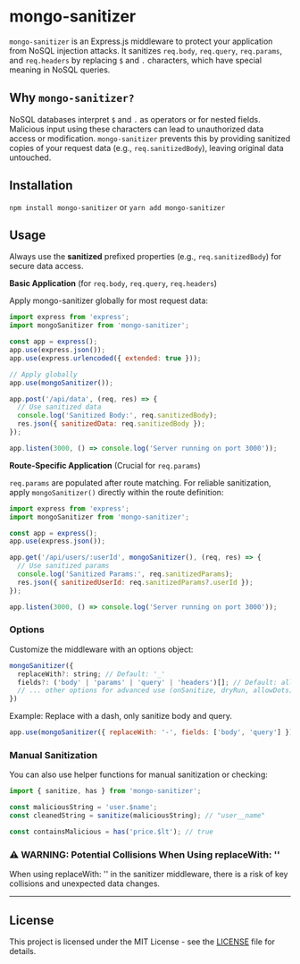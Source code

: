 # mongo-sanitizer

`mongo-sanitizer` is an Express.js middleware to protect your application from NoSQL injection attacks. It sanitizes `req.body`, `req.query`, `req.params`, and `req.headers` by replacing `$` and `.` characters, which have special meaning in NoSQL queries.

## Why `mongo-sanitizer?`

NoSQL databases interpret `$` and `.` as operators or for nested fields. Malicious input using these characters can lead to unauthorized data access or modification. `mongo-sanitizer` prevents this by providing sanitized copies of your request data (e.g., `req.sanitizedBody`), leaving original data untouched.

## Installation

`npm install mongo-sanitizer`
or
`yarn add mongo-sanitizer`

## Usage

Always use the **sanitized** prefixed properties (e.g., `req.sanitizedBody`) for secure data access.

**Basic Application** (for `req.body`, `req.query`, `req.headers`)

Apply mongo-sanitizer globally for most request data:

```javascript
import express from 'express';
import mongoSanitizer from 'mongo-sanitizer';

const app = express();
app.use(express.json());
app.use(express.urlencoded({ extended: true }));

// Apply globally
app.use(mongoSanitizer());

app.post('/api/data', (req, res) => {
  // Use sanitized data
  console.log('Sanitized Body:', req.sanitizedBody);
  res.json({ sanitizedData: req.sanitizedBody });
});

app.listen(3000, () => console.log('Server running on port 3000'));
```

**Route-Specific Application** (Crucial for `req.params`)

`req.params` are populated after route matching. For reliable sanitization, apply `mongoSanitizer()` directly within the route definition:

```javascript
import express from 'express';
import mongoSanitizer from 'mongo-sanitizer';

const app = express();
app.use(express.json());

app.get('/api/users/:userId', mongoSanitizer(), (req, res) => {
  // Use sanitized params
  console.log('Sanitized Params:', req.sanitizedParams);
  res.json({ sanitizedUserId: req.sanitizedParams?.userId });
});

app.listen(3000, () => console.log('Server running on port 3000'));
```

### Options

Customize the middleware with an options object:

```javascript
mongoSanitizer({
  replaceWith?: string; // Default: '_'
  fields?: ('body' | 'params' | 'query' | 'headers')[]; // Default: all
  // ... other options for advanced use (onSanitize, dryRun, allowDots)
})
```

Example: Replace with a dash, only sanitize body and query.

```javascript
app.use(mongoSanitizer({ replaceWith: '-', fields: ['body', 'query'] }));
```

### Manual Sanitization

You can also use helper functions for manual sanitization or checking:

```javascript
import { sanitize, has } from 'mongo-sanitizer';

const maliciousString = 'user.$name';
const cleanedString = sanitize(maliciousString); // "user__name"

const containsMalicious = has('price.$lt'); // true
```

### ⚠️ WARNING: Potential Collisions When Using replaceWith: ''

When using replaceWith: '' in the sanitizer middleware, there is a risk of key collisions and unexpected data changes.

---

## License

This project is licensed under the MIT License - see the [LICENSE](LICENSE) file for details.